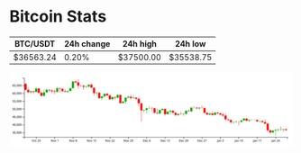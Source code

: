 # Bitcoin Stats

BTC/USDT|24h change|24h high|24h low|
|---|---|---|---|
|$36563.24|0.20%|$37500.00|$35538.75|

<img src="./chart.svg">

